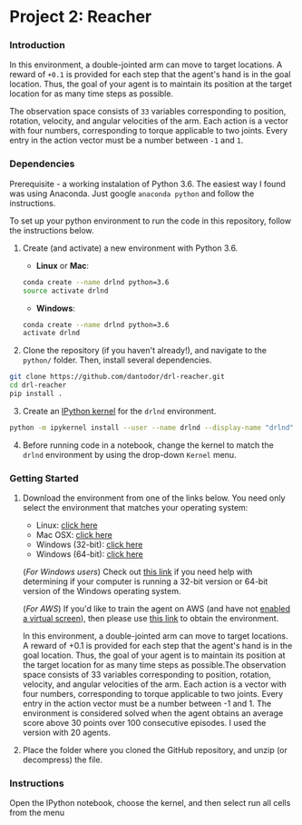 
# Project 2: Reacher

### Introduction

In this environment, a double-jointed arm can move to target locations. A reward of `+0.1` is provided for each step that the agent's hand is in the goal location. Thus, the goal of your agent is to maintain its position at the target location for as many time steps as possible.

The observation space consists of `33` variables corresponding to position, rotation, velocity, and angular velocities of the arm.  Each action is a vector with four numbers, corresponding to torque applicable to two joints.  Every entry in the action vector must be a number between `-1` and `1`.


### Dependencies

Prerequisite - a working instalation of Python 3.6. The easiest way I found was using Anaconda. Just google ```anaconda python``` and follow the instructions.

To set up your python environment to run the code in this repository, follow the instructions below.

1. Create (and activate) a new environment with Python 3.6.

	- __Linux__ or __Mac__: 
	```bash
	conda create --name drlnd python=3.6
	source activate drlnd
	```
	- __Windows__: 
	```bash
	conda create --name drlnd python=3.6 
	activate drlnd
	```
	

2. Clone the repository (if you haven't already!), and navigate to the `python/` folder.  Then, install several dependencies.
```bash
git clone https://github.com/dantodor/drl-reacher.git
cd drl-reacher
pip install .
```

3. Create an [IPython kernel](http://ipython.readthedocs.io/en/stable/install/kernel_install.html) for the `drlnd` environment.  
```bash
python -m ipykernel install --user --name drlnd --display-name "drlnd"
```

4. Before running code in a notebook, change the kernel to match the `drlnd` environment by using the drop-down `Kernel` menu. 


### Getting Started

1. Download the environment from one of the links below.  You need only select the environment that matches your operating system:
    - Linux: [click here](https://s3-us-west-1.amazonaws.com/udacity-drlnd/P2/Reacher/Reacher_Linux.zip)
    - Mac OSX: [click here](https://s3-us-west-1.amazonaws.com/udacity-drlnd/P2/Reacher/Reacher.app.zip)
    - Windows (32-bit): [click here](https://s3-us-west-1.amazonaws.com/udacity-drlnd/P2/Reacher/Reacher_Windows_x86.zip)
    - Windows (64-bit): [click here](https://s3-us-west-1.amazonaws.com/udacity-drlnd/P2/Reacher/Reacher_Windows_x86_64.zip)
    
    (_For Windows users_) Check out [this link](https://support.microsoft.com/en-us/help/827218/how-to-determine-whether-a-computer-is-running-a-32-bit-version-or-64) if you need help with determining if your computer is running a 32-bit version or 64-bit version of the Windows operating system.

    (_For AWS_) If you'd like to train the agent on AWS (and have not [enabled a virtual screen](https://github.com/Unity-Technologies/ml-agents/blob/master/docs/Training-on-Amazon-Web-Service.md)), then please use [this link](https://s3-us-west-1.amazonaws.com/udacity-drlnd/P1/Banana/Banana_Linux_NoVis.zip) to obtain the environment.

	In this environment, a double-jointed arm can move to target locations. A reward of +0.1 is provided for each step that the agent's hand is in the goal location. Thus, the goal of your agent is to maintain its position at the target location for as many time steps as possible.The observation space consists of 33 variables corresponding to position, rotation, velocity, and angular velocities of the arm. Each action is a vector with four numbers, corresponding to torque applicable to two joints. Every entry in the action vector must be a number between -1 and 1. The environment is considered solved when the agent obtains an average score above 30 points over 100 consecutive episodes. I used the version with 20 agents. 

2. Place the folder where you cloned the GitHub repository, and unzip (or decompress) the file. 

### Instructions

Open the IPython notebook, choose the kernel, and then select run all cells from the menu

